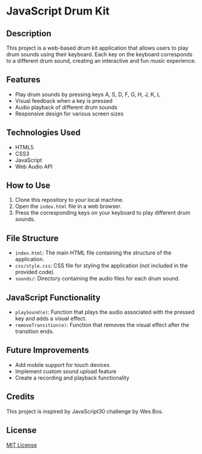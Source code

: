 # JavaScript Drum Kit

## Description
This project is a web-based drum kit application that allows users to play drum sounds using their keyboard. Each key on the keyboard corresponds to a different drum sound, creating an interactive and fun music experience.

## Features
- Play drum sounds by pressing keys A, S, D, F, G, H, J, K, L
- Visual feedback when a key is pressed
- Audio playback of different drum sounds
- Responsive design for various screen sizes

## Technologies Used
- HTML5
- CSS3
- JavaScript
- Web Audio API

## How to Use
1. Clone this repository to your local machine.
2. Open the `index.html` file in a web browser.
3. Press the corresponding keys on your keyboard to play different drum sounds.

## File Structure
- `index.html`: The main HTML file containing the structure of the application.
- `css/style.css`: CSS file for styling the application (not included in the provided code).
- `sounds/`: Directory containing the audio files for each drum sound.

## JavaScript Functionality
- `playSound(e)`: Function that plays the audio associated with the pressed key and adds a visual effect.
- `removeTransition(e)`: Function that removes the visual effect after the transition ends.

## Future Improvements
- Add mobile support for touch devices
- Implement custom sound upload feature
- Create a recording and playback functionality

## Credits
This project is inspired by JavaScript30 challenge by Wes Bos.

## License
[MIT License](LICENSE)
